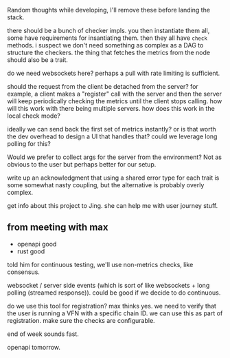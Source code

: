 Random thoughts while developing, I'll remove these before landing the stack.

there should be a bunch of checker impls.
you then instantiate them all, some have requirements for insantiating them.
then they all have `check` methods.
i suspect we don't need something as complex as a DAG to structure the checkers.
the thing that fetches the metrics from the node should also be a trait.

do we need websockets here? perhaps a pull with rate limiting is sufficient.

should the request from the client be detached from the server? for example, a client
makes a "register" call with the server and then the server will keep periodically
checking the metrics until the client stops calling. how will this work with there
being multiple servers. how does this work in the local check mode?

ideally we can send back the first set of metrics instantly? or is that worth the dev
overhead to design a UI that handles that? could we leverage long polling for this?

Would we prefer to collect args for the server from the environment? Not as obvious
to the user but perhaps better for our setup.

write up an acknowledgment that using a shared error type for each trait is some
somewhat nasty coupling, but the alternative is probably overly complex.

get info about this project to Jing. she can help me with user journey stuff.

## from meeting with max
- openapi good
- rust good

told him for continuous testing, we'll use non-metrics checks, like consensus.

websocket / server side events (which is sort of like websockets + long polling (streamed response)). could be good if we decide to do continuous.

do we use this tool for registration? max thinks yes. we need to verify that the user is running a VFN with a specific chain ID. we can use this as part of registration. make sure the checks are configurable.

end of week sounds fast.

openapi tomorrow.